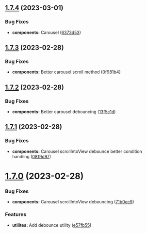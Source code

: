 ## [1.7.4](https://github.com/jacecotton/tcds/compare/v1.7.3...v1.7.4) (2023-03-01)


### Bug Fixes

* **components:** Carousel ([6373d53](https://github.com/jacecotton/tcds/commit/6373d534229152f2ee68a51e06fef9ed5f99d1b3))



## [1.7.3](https://github.com/jacecotton/tcds/compare/v1.7.2...v1.7.3) (2023-02-28)


### Bug Fixes

* **components:** Better carousel scroll method ([0f981b4](https://github.com/jacecotton/tcds/commit/0f981b49f4d86e984e9eba41ee70a58f80103ad3))



## [1.7.2](https://github.com/jacecotton/tcds/compare/v1.7.1...v1.7.2) (2023-02-28)


### Bug Fixes

* **components:** Better carousel debouncing ([13f5c1d](https://github.com/jacecotton/tcds/commit/13f5c1d48cef3754da9cd55da04a008c7ba88c54))



## [1.7.1](https://github.com/jacecotton/tcds/compare/v1.7.0...v1.7.1) (2023-02-28)


### Bug Fixes

* **components:** Carousel scrollIntoView debounce better condition handling ([0819d97](https://github.com/jacecotton/tcds/commit/0819d97401caeaa66a6b024225c1f9e1ab85f4a4))



# [1.7.0](https://github.com/jacecotton/tcds/compare/v1.6.12...v1.7.0) (2023-02-28)


### Bug Fixes

* **components:** Carousel scrollIntoView debouncing ([71b0ec9](https://github.com/jacecotton/tcds/commit/71b0ec9308e8fc43123a14829f9f78a69e1bbf10))


### Features

* **utilites:** Add debounce utility ([e57fb55](https://github.com/jacecotton/tcds/commit/e57fb554fda3b686cae943d329777c9a16bbc379))



